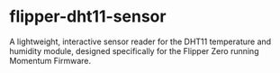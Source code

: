 # flipper-dht11-sensor
A lightweight, interactive sensor reader for the DHT11 temperature and humidity module, designed specifically for the Flipper Zero running Momentum Firmware.
